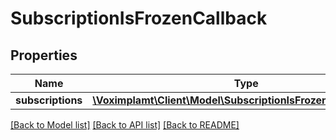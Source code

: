 # SubscriptionIsFrozenCallback

## Properties
Name | Type | Description | Notes
------------ | ------------- | ------------- | -------------
**subscriptions** | [**\Voximplamt\Client\Model\SubscriptionIsFrozenCallbackItem[]**](SubscriptionIsFrozenCallbackItem.md) |  | [optional] 

[[Back to Model list]](../README.md#documentation-for-models) [[Back to API list]](../README.md#documentation-for-api-endpoints) [[Back to README]](../README.md)


